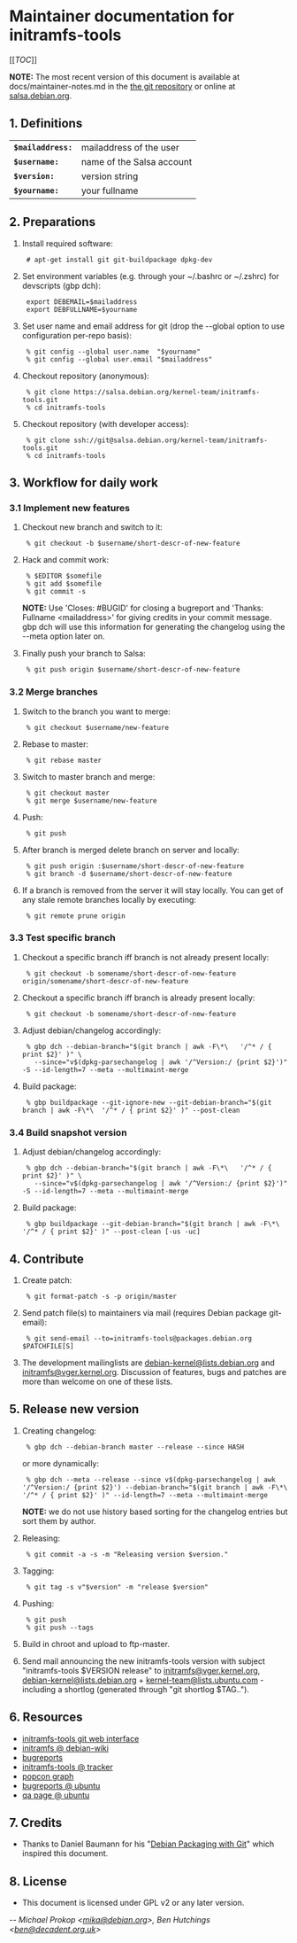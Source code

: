 # Maintainer documentation for initramfs-tools

[[_TOC_]]

**NOTE:** The most recent version of this document is available at
docs/maintainer-notes.md in the [the git repository](#checkout)
or online at [salsa.debian.org](https://salsa.debian.org/kernel-team/initramfs-tools/blob/master/docs/maintainer-notes.md).

## <a name="definitions">1. Definitions</a>

<table>
	<tr><td><code><b>$mailaddress:</b></code></td><td>mailaddress of the user</td></tr>
	<tr><td><code><b>$username:</b></code></td><td>name of the Salsa account</td></tr>
	<tr><td><code><b>$version:</b></code></td><td>version string</td></tr>
	<tr><td><code><b>$yourname:</b></code></td><td>your fullname</td></tr>
</table>

## <a name="preparations">2. Preparations</a>

1. Install required software:

        # apt-get install git git-buildpackage dpkg-dev

1. Set environment variables (e.g. through your ~/.bashrc or ~/.zshrc) for devscripts (gbp dch):

        export DEBEMAIL=$mailaddress
        export DEBFULLNAME=$yourname

1. Set user name and email address for git (drop the --global option to use configuration per-repo basis):

        % git config --global user.name  "$yourname"
        % git config --global user.email "$mailaddress"

1. <a name="checkout">Checkout repository (anonymous):</a>

        % git clone https://salsa.debian.org/kernel-team/initramfs-tools.git
        % cd initramfs-tools

1. Checkout repository (with developer access):

        % git clone ssh://git@salsa.debian.org/kernel-team/initramfs-tools.git
        % cd initramfs-tools

## <a name="workflow">3. Workflow for daily work</a>

### <a name="newfeature">3.1 Implement new features</a>

1. Checkout new branch and switch to it:

        % git checkout -b $username/short-descr-of-new-feature

1. Hack and commit work:

        % $EDITOR $somefile
        % git add $somefile
        % git commit -s

   **NOTE:** Use 'Closes: #BUGID' for closing a bugreport and 'Thanks: Fullname
   &lt;mailaddress&gt;' for giving credits in your commit message. gbp dch will use
   this information for generating the changelog using the --meta option later
   on.

1. Finally push your branch to Salsa:

        % git push origin $username/short-descr-of-new-feature

### <a name="merge">3.2 Merge branches</a>

1. Switch to the branch you want to merge:

        % git checkout $username/new-feature

1. Rebase to master:

        % git rebase master

1. Switch to master branch and merge:

        % git checkout master
        % git merge $username/new-feature

1. Push:

        % git push

1. After branch is merged delete branch on server and locally:

        % git push origin :$username/short-descr-of-new-feature
        % git branch -d $username/short-descr-of-new-feature

1. If a branch is removed from the server it will stay locally. You can get of
any stale remote branches locally by executing:

        % git remote prune origin

### <a name="test">3.3 Test specific branch</a>

1. Checkout a specific branch iff branch is not already present locally:

        % git checkout -b somename/short-descr-of-new-feature origin/somename/short-descr-of-new-feature

1. Checkout a specific branch iff branch is already present locally:

        % git checkout -b somename/short-descr-of-new-feature

1. Adjust debian/changelog accordingly:

        % gbp dch --debian-branch="$(git branch | awk -F\*\   '/^* / { print $2}' )" \
          --since="v$(dpkg-parsechangelog | awk '/^Version:/ {print $2}')" -S --id-length=7 --meta --multimaint-merge

1. Build package:

        % gbp buildpackage --git-ignore-new --git-debian-branch="$(git branch | awk -F\*\  '/^* / { print $2}' )" --post-clean

### <a name="snapshot">3.4 Build snapshot version</a>

1. Adjust debian/changelog accordingly:

        % gbp dch --debian-branch="$(git branch | awk -F\*\   '/^* / { print $2}' )" \
          --since="v$(dpkg-parsechangelog | awk '/^Version:/ {print $2}')" -S --id-length=7 --meta --multimaint-merge

1. Build package:

        % gbp buildpackage --git-debian-branch="$(git branch | awk -F\*\  '/^* / { print $2}' )" --post-clean [-us -uc]

## <a name="contribute">4. Contribute</a>

1. Create patch:

        % git format-patch -s -p origin/master

1. Send patch file(s) to maintainers via mail (requires Debian package git-email):

        % git send-email --to=initramfs-tools@packages.debian.org $PATCHFILE[S]

1. The development mailinglists are [debian-kernel@lists.debian.org](mailto:debian-kernel@lists.debian.org)
   and [initramfs@vger.kernel.org](mailto:initramfs@vger.kernel.org).
   Discussion of features, bugs and patches are more than welcome on one
   of these lists.

## <a name="release">5. Release new version</a>

1. Creating changelog:

        % gbp dch --debian-branch master --release --since HASH

   or more dynamically:

        % gbp dch --meta --release --since v$(dpkg-parsechangelog | awk '/^Version:/ {print $2}') --debian-branch="$(git branch | awk -F\*\  '/^* / { print $2}' )" --id-length=7 --meta --multimaint-merge

   **NOTE:** we do not use history based sorting for the changelog entries but
   sort them by author.

1. Releasing:

        % git commit -a -s -m "Releasing version $version."

1. Tagging:

        % git tag -s v"$version" -m "release $version"

1. Pushing:

        % git push
        % git push --tags

1. Build in chroot and upload to ftp-master.

1. Send mail announcing the new initramfs-tools version with subject
   "initramfs-tools $VERSION release" to initramfs@vger.kernel.org,
   debian-kernel@lists.debian.org + kernel-team@lists.ubuntu.com - including a
   shortlog (generated through "git shortlog $TAG..").

## <a name="resources">6. Resources</a>

* [initramfs-tools git web interface](https://salsa.debian.org/kernel-team/initramfs-tools)
* [initramfs @ debian-wiki](https://wiki.debian.org/initramfs)
* [bugreports](https://bugs.debian.org/cgi-bin/pkgreport.cgi?src=initramfs-tools;dist=unstable)
* [initramfs-tools @ tracker](https://tracker.debian.org/pkg/initramfs-tools)
* [popcon graph](https://qa.debian.org/popcon.php?package=initramfs-tools)
* [bugreports @ ubuntu](https://bugs.launchpad.net/ubuntu/+source/initramfs-tools)
* [qa page @ ubuntu](http://status.qa.ubuntu.com/qapkgstatus/initramfs-tools)

## <a name="credits">7. Credits</a>

* Thanks to Daniel Baumann for his "[Debian Packaging with Git](http://documentation.debian-projects.org/other/debian-packaging-git/)" which inspired this document.

## <a name="license">8. License</a>

* This document is licensed under GPL v2 or any later version.

*--  Michael Prokop &lt;[mika@debian.org](mailto:mika@debian.org)&gt;,
Ben Hutchings &lt;[ben@decadent.org.uk](mailto:ben@decadent.org.uk)&gt;*
